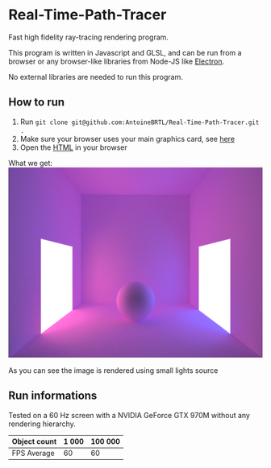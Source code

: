 # Real-Time-Path-Tracer
Fast high fidelity ray-tracing rendering program.

This program is written in Javascript and GLSL, and can be run from a browser or any browser-like libraries from Node-JS like [Electron](https://www.electronjs.org/).

No external libraries are needed to run this program.

## How to run
1. Run `git clone git@github.com:AntoineBRTL/Real-Time-Path-Tracer.git .`
2. Make sure your browser uses your main graphics card, see [here](https://superuser.com/questions/645918/how-to-run-google-chrome-with-nvidia-card-optimus)
3. Open the [HTML](https://github.com/AntoineBRTL/Real-Time-Path-Tracer/blob/main/test/index.html) in your browser

What we get: ![alt text](./Demo.PNG)

As you can see the image is rendered using small lights source

## Run informations

Tested on a 60 Hz screen with a NVIDIA GeForce GTX 970M without any rendering hierarchy.

| Object count | 1 000 | 100 000
| --- | --- | --- |
| FPS Average | 60 | 60 |